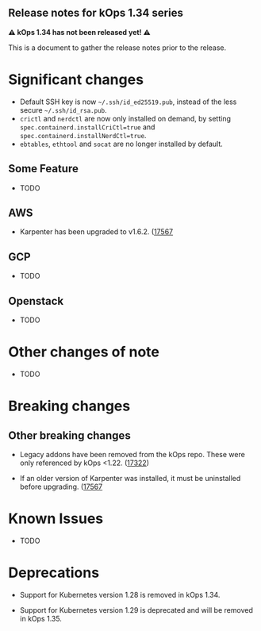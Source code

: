 ## Release notes for kOps 1.34 series

**&#9888; kOps 1.34 has not been released yet! &#9888;**

This is a document to gather the release notes prior to the release.

# Significant changes

* Default SSH key is now `~/.ssh/id_ed25519.pub`, instead of the less secure `~/.ssh/id_rsa.pub`.
* `crictl` and `nerdctl` are now only installed on demand, by setting `spec.containerd.installCriCtl=true` and `spec.containerd.installNerdCtl=true`.
* `ebtables`, `ethtool` and `socat` are no longer installed by default.

## Some Feature

* TODO

## AWS

* Karpenter has been upgraded to v1.6.2. ([17567](https://github.com/kubernetes/kops/pull/17567)

## GCP

* TODO

## Openstack

* TODO

# Other changes of note

* TODO

# Breaking changes

## Other breaking changes

* Legacy addons have been removed from the kOps repo. These were only referenced by kOps <1.22. ([17322](https://github.com/kubernetes/kops/pull/17332))

* If an older version of Karpenter was installed, it must be uninstalled before upgrading. ([17567](https://github.com/kubernetes/kops/pull/17567)

# Known Issues

* TODO

# Deprecations

* Support for Kubernetes version 1.28 is removed in kOps 1.34.

* Support for Kubernetes version 1.29 is deprecated and will be removed in kOps 1.35.
